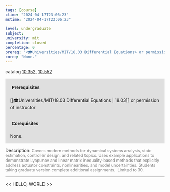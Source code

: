 ```yaml
---
tags: [course]
ctime: "2024-04-17T23:06:23"
mstime: "2024-04-17T23:06:23"

level: undergraduate
subject: 
university: mit
completion: closed
percentage: 0
prereq: "<🎓Universities/MIT/18.03 Differential Equations> or permission of instructor"
coreq: "None."
---
```


catalog [10.352](http://student.mit.edu/catalog/m10a.html#10.352), [10.552](http://student.mit.edu/catalog/m10a.html#10.552)

<span style="display: block; padding: 15px; background-color: rgb(100, 100, 100, 0.2);"><font id="m_prereq362_0" style="display: block; font-family: Arial, sans-serif; font-weight: bold; padding: 5px">Prerequisites</font><br><span id="prereq362_0">[[🎓Universities/MIT/18.03 Differential Equations | 18.03]] or permission of instructor</span></span>
<span style="display: block; padding: 15px; background-color: rgb(100, 100, 100, 0.2);"><font id="m_coreq362_0" style="display: block; font-family: Arial, sans-serif; font-weight: bold; padding: 5px">Corequisites</font><br><span id="coreq362_0">None.</span></span>

<font style="">Description:</font>
<font style="color: grey; font-size: 0.8rem;">Covers modern methods for dynamical systems analysis, state estimation, controller design, and related topics. Uses example applications to demonstrate Lyapunov and linear matrix inequality-based methods that explicitly address actuator constraints, nonlinearities, and model uncertainties. Students taking graduate version complete additional assignments.  Limited to 30.</font>



---

<< HELLO, WORLD >>
